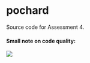 # pochard
Source code for Assessment 4.

#### Small note on code quality:

<img src="https://imgs.xkcd.com/comics/code_quality_2.png">
